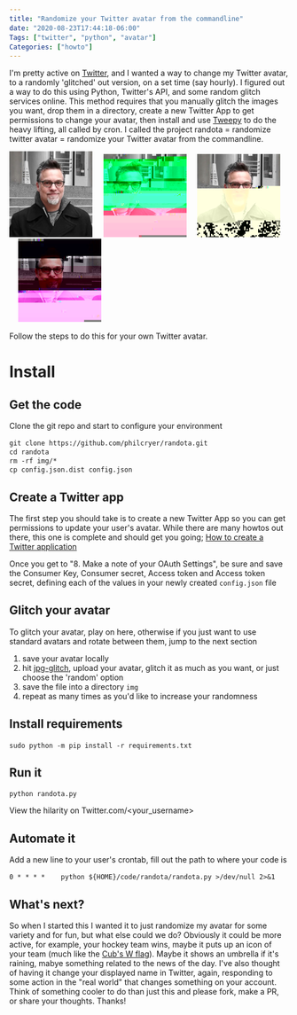 ```yaml
---
title: "Randomize your Twitter avatar from the commandline"
date: "2020-08-23T17:44:18-06:00"
Tags: ["twitter", "python", "avatar"]
Categories: ["howto"]
---
```


I'm pretty active on [Twitter](https://twitter.com/fak3r), and I wanted a way to change my Twitter avatar, to a randomly 'glitched' out version, on a set time (say hourly). I figured out a way to do this using Python, Twitter's API, and some random glitch services online. This method requires that you manually glitch the images you want, drop them in a directory, create a new Twitter App to get permissions to change your avatar, then install and use [Tweepy](https://www.tweepy.org/) to do the heavy lifting, all called by cron. I called the project randota = randomize twitter avatar = randomize your Twitter avatar from the commandline.

<img src="https://raw.githubusercontent.com/philcryer/randota/master/img/me.jpg" heigh=150 width=150> &nbsp;&nbsp;&nbsp;
<img src="https://raw.githubusercontent.com/philcryer/randota/master/img/me-glitched-11-23-2019-3-55-53-PM.png" height=150 width=150> &nbsp;&nbsp;&nbsp;
<img src="https://raw.githubusercontent.com/philcryer/randota/master/img/me-glitched-11-23-2019-3-54-18-PM.png" height=150 width=150> &nbsp;&nbsp;&nbsp;
<img src="https://raw.githubusercontent.com/philcryer/randota/master/img/me-glitched-11-23-2019-3-53-48-PM.png" height=150 width=150>

Follow the steps to do this for your own Twitter avatar.

<!--more-->

# Install

## Get the code

Clone the git repo and start to configure your environment

```
git clone https://github.com/philcryer/randota.git
cd randota
rm -rf img/*
cp config.json.dist config.json
```

## Create a Twitter app

The first step you should take is to create a new Twitter App so you can get permissions to update your user's avatar. While there are many howtos out there, this one is complete and should get you going; [How to create a Twitter application](https://docs.inboundnow.com/guide/create-twitter-application/)

Once you get to "8. Make a note of your OAuth Settings", be sure and save the Consumer Key, Consumer secret, Access token and Access token secret, defining each of the values in your newly created `config.json` file

## Glitch your avatar

To glitch your avatar, play on here, otherwise if you just want to use standard avatars and rotate between them, jump to the next section

1) save your avatar locally
2) hit [jpg-glitch](https://snorpey.github.io/jpg-glitch/), upload your avatar, glitch it as much as you want, or just choose the 'random' option
3) save the file into a directory `img`
4) repeat as many times as you'd like to increase your randomness

## Install requirements

```
sudo python -m pip install -r requirements.txt
```

## Run it

```
python randota.py
```

View the hilarity on Twitter.com/<your_username>

## Automate it

Add a new line to your user's crontab, fill out the path to where your code is

```
0 * * * *    python ${HOME}/code/randota/randota.py >/dev/null 2>&1
```

## What's next?

So when I started this I wanted it to just randomize my avatar for some variety and for fun, but what else could we do? Obviously it could be more active, for example, your hockey team wins, maybe it puts up an icon of your team (much like the [Cub's W flag](https://en.wikipedia.org/wiki/Cubs_Win_Flag)). Maybe it shows an umbrella if it's raining, mabye something related to the news of the day. I've also thought of having it change your displayed name in Twitter, again, responding to some action in the "real world" that changes something on your account. Think of something cooler to do than just this and please fork, make a PR, or share your thoughts. Thanks!
